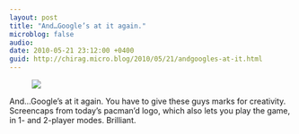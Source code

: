 ```yaml
---
layout: post
title: "And…Google’s at it again."
microblog: false
audio: 
date: 2010-05-21 23:12:00 +0400
guid: http://chirag.micro.blog/2010/05/21/andgoogles-at-it.html
---
```

<figure><img src="https://cdtestweb.files.wordpress.com/2010/05/d70f3-0wj9ir_xwgwoxnk3f.png"></figure><p>And…Google’s at it again. You have to give these guys marks for creativity. Screencaps from today’s pacman’d logo, which also lets you play the game, in 1- and 2-player modes. Brilliant.</p>

